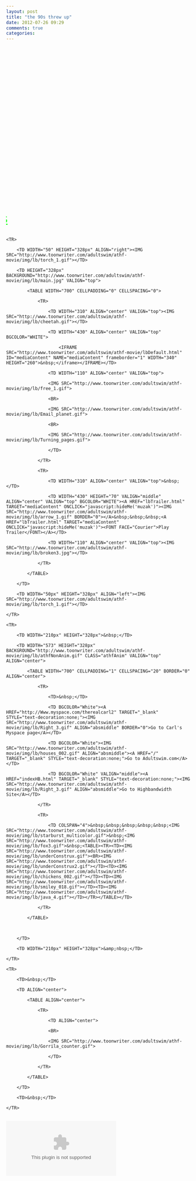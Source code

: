 ```yaml
---
layout: post
title: "the 90s threw up"
date: 2012-07-26 09:29
comments: true
categories: 
---
```





<style>

	body {

		background-repeat: repeat-x;

	}

	table {

		background-repeat: repeat-y;

		margin:0;

		padding:0;

	}

	.athfAnim {

		background-repeat: repeat-y;

	}

</style>




<div BACKGROUND="http://www.toonwriter.com/adultswim/athf-movie/img/lb/light.gif" BGCOLOR="Silver">

<P>

<BR>

<P>

<MARQUEE BEHAVIOR="scroll" DIRECTION="right">

<FONT FACE="Courier" COLOR="Lime" SIZE="+3"><B><U><BLINK>AQUA </BLINK></U></B></FONT>

<FONT FACE="Courier" COLOR="Blue" SIZE="+3"><B><U>TEEN </U></B></FONT>

<FONT FACE="Courier" COLOR="Red" SIZE="+3"><B><U><BLINK>HUNGER </BLINK></U></B></FONT>

<FONT FACE="Courier" COLOR="Magenta" SIZE="+3"><B><U>FORCE </U></B></FONT>

<FONT FACE="Courier" COLOR="Chocolate" SIZE="+3"><B><U><BLINK>COLON </BLINK></U></B></FONT>

<FONT FACE="Courier" COLOR="Black" SIZE="+3"><B><U>MOVIE </U></B></FONT>

<FONT FACE="Courier" COLOR="DarkMagenta" SIZE="+3"><B><U><BLINK>FILM </BLINK></U></B></FONT>

<FONT FACE="Courier" COLOR="Aqua" SIZE="+3"><B><U>FOR </U></B></FONT>

<FONT FACE="Courier" COLOR="Lime" SIZE="+3"><B><U><BLINK>THEATERS</BLINK></U></B></FONT>

</MARQUEE>

<BR>



<TABLE CELLPADDING="1" CELLSPACING="1" BORDER="0" WIDTH="1000" BORDERCOLOR="#800080" BACKGROUND="http://www.toonwriter.com/adultswim/athf-movie/img/lb/bg.jpg">

	<TR>

		<TD WIDTH="50" HEIGHT="328px" ALIGN="right"><IMG SRC="http://www.toonwriter.com/adultswim/athf-movie/img/lb/torch_1.gif"></TD>

		<TD HEIGHT="328px" BACKGROUND="http://www.toonwriter.com/adultswim/athf-movie/img/lb/main.jpg" VALIGN="top">

			<TABLE WIDTH="700" CELLPADDING="0" CELLSPACING="0">

				<TR>

					<TD WIDTH="310" ALIGN="center" VALIGN="top"><IMG SRC="http://www.toonwriter.com/adultswim/athf-movie/img/lb/cheetah.gif"></TD>

					<TD WIDTH="430" ALIGN="center" VALIGN="top" BGCOLOR="WHITE">

						<IFRAME SRC="http://www.toonwriter.com/adultswim/athf-movie/lbDefault.html" ID="mediaContent" NAME="mediaContent" frameborder="1" WIDTH="340" HEIGHT="260">&nbsp;</iframe></IFRAME></TD>

					<TD WIDTH="110" ALIGN="center" VALIGN="top">

					<IMG SRC="http://www.toonwriter.com/adultswim/athf-movie/img/lb/free_1.gif">

					<BR>

					<IMG SRC="http://www.toonwriter.com/adultswim/athf-movie/img/lb/Email_planet.gif">

					<BR>

					<IMG SRC="http://www.toonwriter.com/adultswim/athf-movie/img/lb/Turning_pages.gif">

					</TD>

				</TR>

				<TR>

					<TD WIDTH="310" ALIGN="center" VALIGN="top">&nbsp;</TD>

					<TD WIDTH="430" HEIGHT="70" VALIGN="middle" ALIGN="center" VALIGN="top" BGCOLOR="WHITE"><A HREF="lbTrailer.html" TARGET="mediaContent" ONCLICK="javascript:hideMe('muzak')"><IMG SRC="http://www.toonwriter.com/adultswim/athf-movie/img/lb/arrow_1.gif" BORDER="0"></A>&nbsp;&nbsp;&nbsp;<A HREF="lbTrailer.html" TARGET="mediaContent" ONCLICK="javascript:hideMe('muzak')"><FONT FACE="Courier">Play Trailer</FONT></A></TD>

					<TD WIDTH="110" ALIGN="center" VALIGN="top"><IMG SRC="http://www.toonwriter.com/adultswim/athf-movie/img/lb/broken3.jpg"></TD>

				</TR>

			</TABLE>

		</TD>

		<TD WIDTH="50px" HEIGHT="328px" ALIGN="left"><IMG SRC="http://www.toonwriter.com/adultswim/athf-movie/img/lb/torch_1.gif"></TD>

	</TR>

	<TR>

		<TD WIDTH="210px" HEIGHT="328px">&nbsp;</TD>

		<TD WIDTH="573" HEIGHT="328px" BACKGROUND="http://www.toonwriter.com/adultswim/athf-movie/img/lb/athfNonAnim.gif" CLASS="athfAnim" VALIGN="top" ALIGN="center">

			<TABLE WIDTH="700" CELLPADDING="1" CELLSPACING="20" BORDER="0" ALIGN="center">

				<TR>

					<TD>&nbsp;</TD>

					<TD BGCOLOR="White"><A HREF="http://Www.myspace.com/therealcarl2" TARGET="_blank" STYLE="text-decoration:none;"><IMG SRC="http://www.toonwriter.com/adultswim/athf-movie/img/lb/Right_3.gif" ALIGN="absmiddle" BORDER="0">Go to Carl's Myspace page</A></TD>

					<TD BGCOLOR="White"><IMG SRC="http://www.toonwriter.com/adultswim/athf-movie/img/lb/houses_002.gif" ALIGN="absmiddle"><A HREF="/" TARGET="_blank" STYLE="text-decoration:none;">Go to Adultswim.com</A></TD>

					<TD BGCOLOR="White" VALIGN="middle"><A HREF="indexHB.html" TARGET="_blank" STYLE="text-decoration:none;"><IMG SRC="http://www.toonwriter.com/adultswim/athf-movie/img/lb/Right_3.gif" ALIGN="absmiddle">Go to Highbandwidth Site</A></TD>

				</TR>

				<TR>

					<TD COLSPAN="4">&nbsp;&nbsp;&nbsp;&nbsp;&nbsp;<IMG SRC="http://www.toonwriter.com/adultswim/athf-movie/img/lb/starburst_multicolor.gif">&nbsp;<IMG SRC="http://www.toonwriter.com/adultswim/athf-movie/img/lb/fox3.gif">&nbsp;<TABLE><TR><TD><IMG SRC="http://www.toonwriter.com/adultswim/athf-movie/img/lb/underConstrux.gif"><BR><IMG SRC="http://www.toonwriter.com/adultswim/athf-movie/img/lb/underConstrux2.gif"></TD><TD><IMG SRC="http://www.toonwriter.com/adultswim/athf-movie/img/lb/chickens_002.gif"></TD><TD><IMG SRC="http://www.toonwriter.com/adultswim/athf-movie/img/lb/smiley_018.gif"></TD><TD><IMG SRC="http://www.toonwriter.com/adultswim/athf-movie/img/lb/java_4.gif"></TD></TR></TABLE></TD>

				</TR>

			</TABLE>



		</TD>

		<TD WIDTH="210px" HEIGHT="328px">&amp;nbsp;</TD>

	</TR>

	<TR>

		<TD>&nbsp;</TD>

		<TD ALIGN="center">

			<TABLE ALIGN="center">

				<TR>

					<TD ALIGN="center">

					<BR>

					<IMG SRC="http://www.toonwriter.com/adultswim/athf-movie/img/lb/Gorrila_counter.gif">

					</TD>

				</TR>

			</TABLE>

		</TD>

		<TD>&nbsp;</TD>

	</TR>

</TABLE>



<div id="muzak"><div id="athfMuzakFlash"><EMBED SRC="http://www.toonwriter.com/adultswim/athf-movie/midi.swf?id=athf_Muzak_001&dir=1&autoPlay=true" /></div></div>

</DIV>
<script language="JavaScript" type="text/javascript">





	function hideMe(sDivId){

		oMuzak = document.getElementById(sDivId);

	//	alert("oBody.className: " + oFlash.className)

		oMuzak.style.display = "none";

	}

/*
var as_athfMuzak_fo = new FlashObject("http://www.toonwriter.com/adultswim/athf-movie/midi.swf?id=athf_Muzak_001&dir=1&autoPlay=true", "athfMuzakFlash", "1", "1", "8", "#000");



as_athfMuzak_fo.addParam("wmode", "transparent");

as_athfMuzak_fo.addParam("quality", "high");

as_athfMuzak_fo.addParam("allowScriptAccess", "sameDomain");



as_athfMuzak_fo.write("muzak");
*/
</script>









